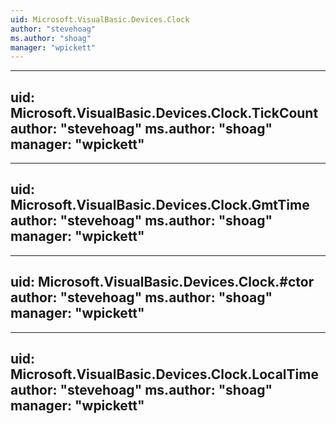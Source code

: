 ```yaml
---
uid: Microsoft.VisualBasic.Devices.Clock
author: "stevehoag"
ms.author: "shoag"
manager: "wpickett"
---
```


---
uid: Microsoft.VisualBasic.Devices.Clock.TickCount
author: "stevehoag"
ms.author: "shoag"
manager: "wpickett"
---

---
uid: Microsoft.VisualBasic.Devices.Clock.GmtTime
author: "stevehoag"
ms.author: "shoag"
manager: "wpickett"
---

---
uid: Microsoft.VisualBasic.Devices.Clock.#ctor
author: "stevehoag"
ms.author: "shoag"
manager: "wpickett"
---

---
uid: Microsoft.VisualBasic.Devices.Clock.LocalTime
author: "stevehoag"
ms.author: "shoag"
manager: "wpickett"
---
